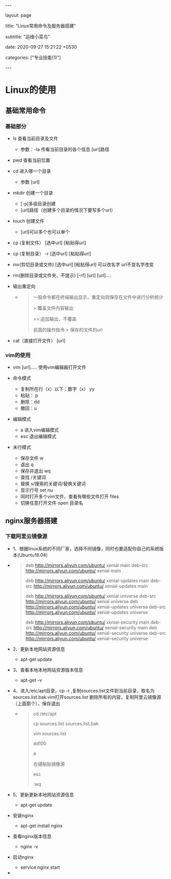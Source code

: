 \---





layout: page

title: "Linux常用命令及服务器搭建"

subtitle: "运维小菜鸟"

date:  2020-09-27 15:21:22 +0530

categories: ["专业技能(1)"]

\---

# Linux的使用

## 基础常用命令

### 基础部分

- ls	查看当前目录及文件
  - 参数：-la	传看当前目录的各个信息	[url]路径

- pwd    查看当前位置
- cd    进入哪一个目录
  - 参数    [url]

- mkdir     创建一个目录
  - [-p]多级目录创建
  - [url]路径（创建多个目录的情况下要写多个url）

- touch    创建文件
  - [url]可以多个也可以单个

- cp (复制文件） [选中url] [粘贴得url]
- cp (复制目录） -r  [选中url] [粘贴得url]
- mv(剪切目录或文件) [选中url] [粘贴得url]  可以改名字 url不变名字改变
- rm(删除目录或文件夹，不提示) [-rf] [url] [url]....

- 输出重定向

  - > 一般命令都在终端输出显示，重定向则保存在文件中进行分析统计
    >
    > \>:覆盖文件内容输出
    >
    > \>>:追加输出，不覆盖
    >
    > 前面的操作指令 > 保存的文件的url

- cat（直接打开文件） [url]

### vim的使用

- vim [url].....   使用vim编辑器打开文件
- 命令模式
  - 复制所在行（x）以下：数字（x） yy
  - 粘贴： p
  - 删除：dd
  - 撤回：u

- 编辑模式
  - a    进入vim编辑模式
  - esc    退出编辑模式

- 末行模式
  - 保存文件 w
  - 退出 q
  - 保存并退出 wq 
  - 查找   /关键词
  - 替换  s/搜索的关键词/替换关键词
  - 显示行号 set nu
  - 同时打开多个vim文件，查看有哪些文件打开   files
  - 切换任意打开文件  open 目录名

## nginx服务器搭建

### 下载阿里云镜像源

- 1、根据linux系统的不同厂家，选择不同镜像，同时也要适配你自己的系统版本(Ubuntu16.04)

- > deb http://mirrors.aliyun.com/ubuntu/ xenial main
  > deb-src http://mirrors.aliyun.com/ubuntu/ xenial main
  >
  > deb http://mirrors.aliyun.com/ubuntu/ xenial-updates main
  > deb-src http://mirrors.aliyun.com/ubuntu/ xenial-updates main
  >
  > deb http://mirrors.aliyun.com/ubuntu/ xenial universe
  > deb-src http://mirrors.aliyun.com/ubuntu/ xenial universe
  > deb http://mirrors.aliyun.com/ubuntu/ xenial-updates universe
  > deb-src http://mirrors.aliyun.com/ubuntu/ xenial-updates universe
  >
  > deb http://mirrors.aliyun.com/ubuntu/ xenial-security main
  > deb-src http://mirrors.aliyun.com/ubuntu/ xenial-security main
  > deb http://mirrors.aliyun.com/ubuntu/ xenial-security universe
  > deb-src http://mirrors.aliyun.com/ubuntu/ xenial-security universe

- 2、更新本地网站资源信息
  - apt-get update

- 3、查看本地本地网站资源版本信息
  - apt-get -v

- 4、进入/etc/apt目录，cp -r ,复制sources.list文件到当前目录，取名为sources.list.bak.vim打开sources.list 删除所有的内容，复制阿里云镜像源（上面那个），保存退出

  - > cd /etc/apt
    >
    > cp sources.list sources.list.bak
    >
    > vim sources.list
    >
    > dd100
    >
    > a
    >
    > 右键粘贴镜像源
    >
    > esc
    >
    > :wq

- 5、更新更新本地网站资源信息
  - apt-get update
- 安装nginx
  - apt-get install nginx

- 查看nginx版本信息
  - nginx -v

- 启动nginx
  - service nginx start
- 